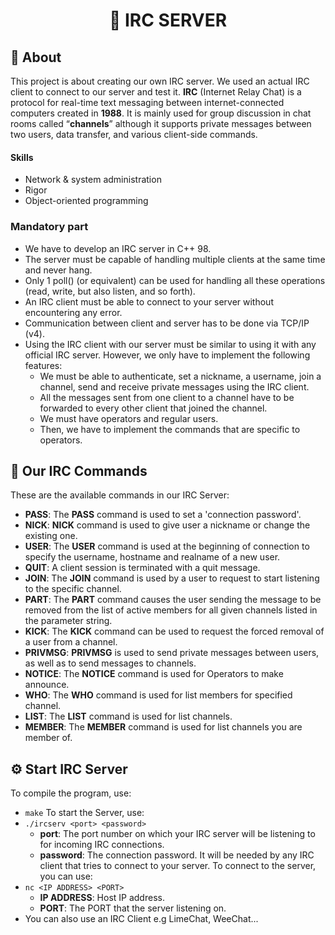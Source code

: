 <h1 align="center"> 📮 IRC SERVER </h1>

## 🤔 About
This project is about creating our own IRC server. We used an actual IRC client to connect to our server and test it.
**IRC** (Internet Relay Chat) is a protocol for real-time text messaging between internet-connected computers created in **1988**. It is mainly used for group discussion in chat rooms called “**channels**” although it supports private messages between two users, data transfer, and various client-side commands.

#### Skills

- Network & system administration
- Rigor
- Object-oriented programming

### Mandatory part
  - We have to develop an IRC server in C++ 98.
  - The server must be capable of handling multiple clients at the same time and never hang.
  - Only 1 poll() (or equivalent) can be used for handling all these operations (read, write, but also listen, and so forth).
  - An IRC client must be able to connect to your server without encountering any error.
  - Communication between client and server has to be done via TCP/IP (v4).
  - Using the IRC client with our server must be similar to using it with any official IRC server. However, we only have to implement the following features:
    -  We must be able to authenticate, set a nickname, a username, join a channel, send and receive private messages using the IRC client.
    -  All the messages sent from one client to a channel have to be forwarded to every other client that joined the channel.
    -  We must have operators and regular users.
    -  Then, we have to implement the commands that are specific to operators.

## 🔑 Our IRC Commands
These are the available commands in our IRC Server:
  - **PASS**: The **PASS** command is used to set a 'connection password'.
  - **NICK**: **NICK** command is used to give user a nickname or change the existing one.
  - **USER**: The **USER** command is used at the beginning of connection to specify the username, hostname and realname of a new user.
  - **QUIT**: A client session is terminated with a quit message.
  - **JOIN**: The **JOIN** command is used by a user to request to start listening to the specific channel.
  - **PART**: The **PART** command causes the user sending the message to be removed from the list of active members for all given channels listed in the parameter string.
  - **KICK**: The **KICK** command can be used to request the forced removal of a user from a channel.
  - **PRIVMSG**: **PRIVMSG** is used to send private messages between users, as well as to send messages to channels.
  - **NOTICE**: The **NOTICE** command is used for Operators to make announce.
  - **WHO**: The **WHO** command is used for list members for specified channel.
  - **LIST**: The **LIST** command is used for list channels.
  - **MEMBER**: The **MEMBER** command is used for list channels you are member of.

## ⚙️ Start IRC Server
To compile the program, use:
  - `make`
To start the Server, use:
  - `./ircserv <port> <password>`
    - **port**: The port number on which your IRC server will be listening to for incoming IRC connections.
    - **password**: The connection password. It will be needed by any IRC client that tries to connect to your server.
To connect to the server, you can use:
  - `nc <IP ADDRESS> <PORT>`
    - **IP ADDRESS**: Host IP address.
    - **PORT**: The PORT that the server listening on.
  - You can also use an IRC Client e.g LimeChat, WeeChat...
